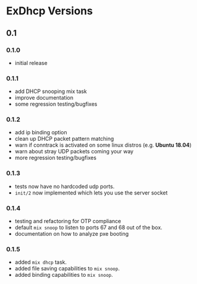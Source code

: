 # ExDhcp Versions

## 0.1

### 0.1.0

- initial release

### 0.1.1

- add DHCP snooping mix task
- improve documentation
- some regression testing/bugfixes

### 0.1.2

- add ip binding option
- clean up DHCP packet pattern matching
- warn if conntrack is activated on some linux distros (e.g. **Ubuntu 18.04**)
- warn about stray UDP packets coming your way
- more regression testing/bugfixes

### 0.1.3

- tests now have no hardcoded udp ports.
- `init/2` now implemented which lets you use the server socket

### 0.1.4

- testing and refactoring for OTP compliance
- default `mix snoop` to listen to ports 67 and 68 out of the box.
- documentation on how to analyze pxe booting

### 0.1.5

- added `mix dhcp` task.
- added file saving capabilities to `mix snoop`.
- added binding capabilities to `mix snoop`.